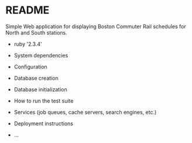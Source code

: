 # README

Simple Web application for displaying Boston Commuter Rail schedules for North and South stations.

* ruby '2.3.4'

* System dependencies

* Configuration

* Database creation

* Database initialization

* How to run the test suite

* Services (job queues, cache servers, search engines, etc.)

* Deployment instructions

* ...
